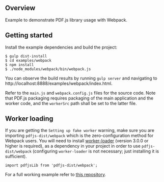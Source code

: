 ## Overview

Example to demonstrate PDF.js library usage with Webpack.

## Getting started

Install the example dependencies and build the project:

    $ gulp dist-install
    $ cd examples/webpack
    $ npm install
    $ ./node_modules/webpack/bin/webpack.js

You can observe the build results by running `gulp server` and navigating to
http://localhost:8888/examples/webpack/index.html.

Refer to the `main.js` and `webpack.config.js` files for the source code.
Note that PDF.js packaging requires packaging of the main application and
the worker code, and the `workerSrc` path shall be set to the latter file.

## Worker loading

If you are getting the `Setting up fake worker` warning, make sure you are
importing `pdfjs-dist/webpack` which is the zero-configuration method for
Webpack users. You will need to install
[worker-loader](https://github.com/webpack-contrib/worker-loader) (version 3.0.0 or higher is required), as a
dependency in your project in order to use `pdfjs-dist/webpack` (configuring
`worker-loader` is not necessary; just installing it is sufficient).

    import pdfjsLib from 'pdfjs-dist/webpack';

For a full working example refer to [this repository](https://github.com/yurydelendik/pdfjs-react).
